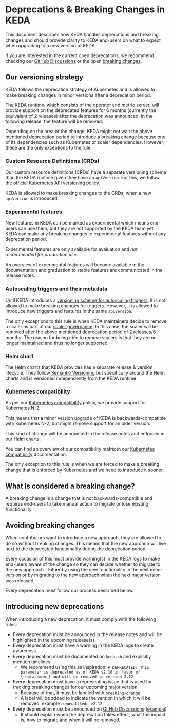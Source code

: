 # Deprecations & Breaking Changes in KEDA

This document describes how KEDA handles deprecations and breaking changes and should provide clarity to KEDA end-users on what to expect when upgrading to a new version of KEDA.

If you are interested in the current open deprecations, we recommend checking our [GitHub Discussions](https://github.com/kedacore/keda/discussions/categories/deprecations) or the open [breaking changes](https://github.com/kedacore/keda/issues?q=is%3Aopen+label%3Abreaking-change+sort%3Aupdated-desc).

## Our versioning strategy

KEDA follows the deprecation strategy of Kubernetes and is allowed to make breaking changes in minor versions after a deprecation period.

The KEDA runtime, which consists of the operator and metric server, will provide support on the deprecated features for 6 months (currently the equivalent of 2 releases) after the deprecation was announced. In the following release, the feature will be removed.

Depending on the area of the change, KEDA might not wait the above mentioned deprecation period to introduce a breaking change because one of its dependencies such as Kubernetes or scaler dependencies. However, these are the only exceptions to the rule.

### Custom Resource Definitions (CRDs)

Our custom resource definitions (CRDs) have a separate versioning scheme than the KEDA runtime given they have an `apiVersion`. For this, we follow the [official Kubernetes API versioning policy](https://kubernetes.io/docs/reference/using-api/#api-versioning).

KEDA is allowed to make breaking changes to the CRDs, when a new `apiVersion` is introduced.

### Experimental features

New features in KEDA can be marked as experimental which means end-users can use them; but they are not supported by the KEDA team yet. KEDA can make any breaking changes to experimental features without any deprecation period.

Experimental features are only available for evaluation and *not recommended for production use*.

An overview of experimental features will become available in the documentation and graduation to stable features are communicated in the release notes.

### Autoscaling triggers and their metadata

Until KEDA introduces a [versioning scheme for autoscaling triggers](https://github.com/kedacore/keda/issues/613), it is not allowed to make breaking changes for triggers.
However, it is allowed to introduce new triggers and features in the same `apiVersion`.

The only exceptions to this rule is when KEDA maintainers decide to remove a scaler as part of our [scaler governance](SCALERS.md). In this case, the scaler will be removed after the above mentioned deprecation period of 2 releases/6 months. The reason for being able to remove scalers is that they are no longer maintained and thus no longer supported.

### Helm chart

The Helm charts that KEDA provides has a separate release & version lifecycle. They follow [Semantic Versioning](https://semver.org/) but specifically around the Helm charts and is versioned independently from the KEDA runtime.

### Kubernetes compatibility

As per our [Kubernetes compatibility](https://keda.sh/docs/latest/operate/cluster/#kubernetes-compatibility) policy, we provide support for Kubernetes N-2.

This means that a minor version upgrade of KEDA is backwards-compatible with Kubernetes N-2, but might remove support for an older version.

This kind of change will be announced in the release notes and enforced in our Helm charts.

You can find an overview of our compatibility matrix in our [Kubernetes compatibility](https://keda.sh/docs/latest/operate/cluster/#kubernetes) documentation.

The only exception to this rule is when we are forced to make a breaking change that is enforced by Kubernetes and we need to introduce it sooner.

## What is considered a breaking change?

A breaking change is a change that is not backwards-compatible and requires end-users to take manual action to migrate or lose existing functionality.

## Avoiding breaking changes

When contributors want to introduce a new approach, they are allowed to do so without breaking changes. This means that the new approach will live next to the deprecated functionality during the deprecation period.

Every occasion of this must provide warning(s) in the KEDA logs to make end-users aware of the change so they can decide whether to migrate to the new approach - Either by using the new functionality in the next minor version or by migrating to the new approach when the next major version was released.

Every deprecation must follow our process described below.

## Introducing new deprecations

When introducing a new deprecation, it must comply with the following rules:

- Every deprecation must be announced in the release notes and will be highlighted in the upcoming release(s)
- Every deprecation must have a warning in the KEDA logs to create awareness
- Every deprecation must be documented on `keda.sh` and explicitly mention timelines
  - We recommend using this as inspiration: `# DEPRECATED: This parameter is deprecated as of KEDA v2.10 in favor of {replacement} and will be removed in version 2.12`
- Every deprecation must have a representing issue that is used for tracking breaking changes for our upcoming major version.
  - Because of that, it must be labeled with [`breaking-change`](https://github.com/kedacore/keda/issues?q=is%3Aopen+label%3Abreaking-change+sort%3Aupdated-desc)
  - A label will be added to indicate the version in which it will be removed, example `removal:keda-v2.12`.
- Every deprecation must be announced on [GitHub Discussions](https://github.com/kedacore/keda/discussions/categories/deprecations) ([example](https://github.com/kedacore/keda/discussions/3552))
  - It should explain when the deprecation takes effect, what the impact is, how to migrate and when it will be removed.
